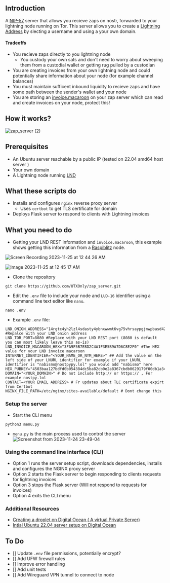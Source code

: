 ## Introduction
A [NIP-57](https://github.com/nostr-protocol/nips/blob/master/57.md) server that allows you recieve zaps on nostr, forwarded to your lightning node running on Tor. This server allows you to create a [Lightning Address](https://github.com/andrerfneves/lightning-address/blob/master/DIY.md) by slecting a username and using a your own domain.

#### Tradeoffs
* You recieve zaps directly to you lightning node
  * You custody your own sats and don't need to worry about sweeping them from a custodial wallet or getting rug pulled by a custodian
* You are creating invoices from your own lightning node and could potentially share information about your node (for example channel balances)
* You must maintain sufficent inbound liquidity to recieve zaps and have some path between the sender's wallet and your node
* You are storing an [invoice.macaroon](https://docs.lightning.engineering/lightning-network-tools/lnd/macaroons#:~:text=invoice.macaroon,write%3B%20onchain%3A%20read) on your zap server which can read and create invoices on your node, protect this!


## How it works?

![zap_server (2)](https://github.com/UTXOnly/zap_server/assets/49233513/7d3974ce-1510-4bf3-8469-5e31426d24be)




## Prerequisites 
* An Ubuntu server reachable by a public IP (tested on 22.04 amd64 host server )
* Your own domain
* A Lightning node running [LND](https://github.com/lightningnetwork/lnd/tree/master)

## What these scripts do
* Installs and configures `nginx` reverse proxy server
  * Uses `certbot` to get TLS certificate for domain
* Deploys Flask server to respond to clients with Lightning invoices

## What you need to do

* Getting your LND REST information and `invoice.macaroon`, this example shows getting this information from a [Raspiblitz](https://github.com/raspiblitz/raspiblitz) node.

![Screen Recording 2023-11-25 at 12 44 26 AM](https://github.com/UTXOnly/zap_server/assets/49233513/34f16443-74f6-46f5-ab35-999ec6b46697)

![Image 2023-11-25 at 12 45 17 AM](https://github.com/UTXOnly/zap_server/assets/49233513/e665c34c-a9a4-4756-8a31-f84ec8b6a152)


* Clone the repository
```
git clone https://github.com/UTXOnly/zap_server.git
```

* Edit the `.env` file to include your node and `LUD-16` identifier using a command line text editor like `nano`.
```
nano .env
```

* Example `.env` file:

```
LND_ONION_ADDRESS="14rgtc4yh2lzl4sdasty4ybnxwwmt6vg75vhrsaypgjmwpbasd423htde.onion" #Repalce with your LND onion address
LND_TOR_PORT=8080 #Replace with your LND REST port (8080 is default you can most likely leave this as-is)
LND_INVOICE_MACAROON_HEX="3FA9F5B7E8D2C4A1F3E5B9A7D6C8E2F0" #The HEX value for your LND invoice macaroon
INTERNET_IDENTIFIER="<YOUR_NAME_OR_NYM_HERE>" ## Add the value on the left side of your LNURL identifier for example if your LNURL identifier is "nabismo@nostpypy.lol" you would add "nabismo" here
HEX_PUBKEY="4503baa127bdfd0b054384dc5ba82cb0e2a8367cbdb0629179f00db1a34caacc"
DOMAIN="<YOUR_DOMAIN>" # Do not include http:// or https:// , For example nostpy.lol
CONTACT=<YOUR EMAIL ADDRESS> # Fr updates about TLC certificate expirt from Certbot
NGINX_FILE_PATH=/etc/nginx/sites-available/default # Dont change this 
```

### Setup the server

* Start the CLI menu
```
python3 menu.py
```
* `menu.py` is the main process used to control the server 
![Screenshot from 2023-11-24 23-49-04](https://github.com/UTXOnly/zap_server/assets/49233513/afdc66de-3213-403d-af41-c638bf4be265)

### Using the command line interface (CLI)

* Option 1 runs the server setup script, downloads dependencies, installs and configures the NGINX proxy server
* Option 2 starts the Flask server to begin responding to clients requests for lightning invoices
* Option 3 stops the Flask server (Will not respond to requests for invoices)
* Option 4 exits the CLI menu

### Additional Resources
* [Creating a droplet on Digital Ocean ( A virtual Private Server)](https://docs.digitalocean.com/developer-center/onboarding-working-with-digitalocean-droplets/)
* [Intial Ubuntu 22.04 server setup on Digital Ocean](https://www.digitalocean.com/community/tutorials/initial-server-setup-with-ubuntu-22-04)


## To Do
- [] Update `.env` file permissions, potentially encrypt?
- [] Add UFW firewall rules
- [] Improve error handling
- [] Add unit tests
- [] Add Wireguard VPN tunnel to connect to node
